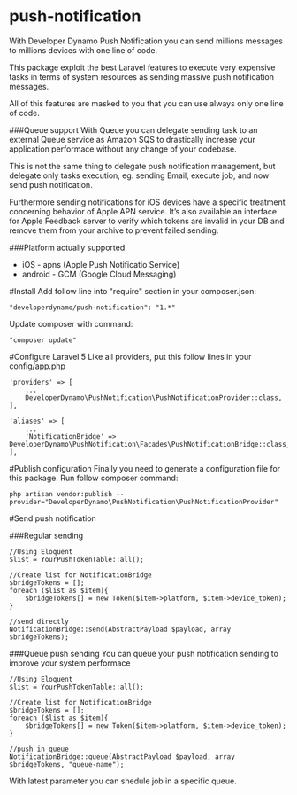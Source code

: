 # push-notification
With Developer Dynamo Push Notification you can send millions messages to millions devices with one line of code.

This package exploit the best Laravel features to execute very expensive tasks in terms of system resources as sending massive push notification messages.

All of this features are masked to you that you can use always only one line of code.

###Queue support
With Queue you can delegate sending task to an external Queue service as Amazon SQS to drastically increase your application performace without any change of your codebase.

This is not the same thing to delegate push notification management, but delegate only tasks execution, eg. sending Email, execute job, and now send push notification.

Furthermore sending notifications for iOS devices have a specific treatment concerning behavior of Apple APN service. It’s also available an interface for Apple Feedback server to verify which tokens are invalid in your DB and remove them from your archive to prevent failed sending.

###Platform actually supported
- iOS - apns (Apple Push Notificatio Service)
- android - GCM (Google Cloud Messaging)

#Install
Add follow line into "require" section in your composer.json:

```
"developerdynamo/push-notification": "1.*"
```

Update composer with command:

```
"composer update"
```

#Configure Laravel 5
Like all providers, put this follow lines in your config/app.php

```
'providers' => [
	...
	DeveloperDynamo\PushNotification\PushNotificationProvider::class,
],
```

```
'aliases' => [
	...
	'NotificationBridge' => DeveloperDynamo\PushNotification\Facades\PushNotificationBridge::class,
],
```

#Publish configuration
Finally you need to generate a configuration file for this package.
Run follow composer command:

```
php artisan vendor:publish --provider="DeveloperDynamo\PushNotification\PushNotificationProvider"
```

#Send push notification

###Regular sending
```
//Using Eloquent
$list = YourPushTokenTable::all();
 
//Create list for NotificationBridge
$bridgeTokens = [];
foreach ($list as $item){
    $bridgeTokens[] = new Token($item->platform, $item->device_token);
}

//send directly
NotificationBridge::send(AbstractPayload $payload, array $bridgeTokens);
```

###Queue push sending 
You can queue your push notification sending to improve your system performace

```
//Using Eloquent
$list = YourPushTokenTable::all();
 
//Create list for NotificationBridge
$bridgeTokens = [];
foreach ($list as $item){
    $bridgeTokens[] = new Token($item->platform, $item->device_token);
}

//push in queue
NotificationBridge::queue(AbstractPayload $payload, array $bridgeTokens, "queue-name");
```

With latest parameter you can shedule job in a specific queue. 

